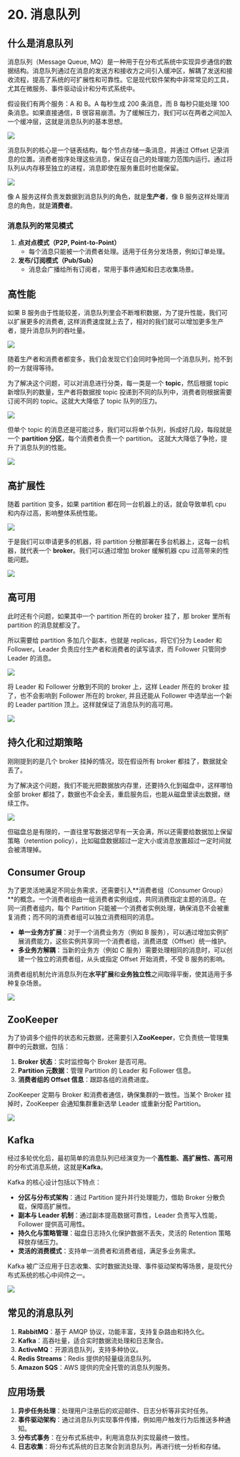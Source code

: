 # 20. 消息队列

## 什么是消息队列

消息队列（Message Queue, MQ）是一种用于在分布式系统中实现异步通信的数据结构。消息队列通过在消息的发送方和接收方之间引入缓冲区，解耦了发送和接收流程，提高了系统的可扩展性和可靠性。它是现代软件架构中非常常见的工具，尤其在微服务、事件驱动设计和分布式系统中。

假设我们有两个服务：A 和 B。A 每秒生成 200 条消息，而 B 每秒只能处理 100 条消息。如果直接通信，B 很容易崩溃。为了缓解压力，我们可以在两者之间加入一个缓冲层，这就是消息队列的基本思想。

![](../image/system-15.png)

消息队列的核心是一个链表结构，每个节点存储一条消息，并通过 Offset 记录消息的位置。消费者按序处理这些消息，保证在自己的处理能力范围内运行。通过将队列从内存移至独立的进程，消息即使在服务重启时也能保留。

![](../image/system-16.png)

像 A 服务这样负责发数据到消息队列的角色，就是**生产者**，像 B 服务这样处理消息的角色，就是**消费者**。

### 消息队列的常见模式

1. **点对点模式（P2P, Point-to-Point）**
   - 每个消息只能被一个消费者处理。适用于任务分发场景，例如订单处理。
2. **发布/订阅模式（Pub/Sub）**
   - 消息会广播给所有订阅者，常用于事件通知和日志收集场景。

## 高性能

如果 B 服务由于性能较差，消息队列里会不断堆积数据，为了提升性能，我们可以扩展更多的消费者, 这样消费速度就上去了，相对的我们就可以增加更多生产者，提升消息队列的吞吐量。

![](../image/system-17.png)

随着生产者和消费者都变多，我们会发现它们会同时争抢同一个消息队列，抢不到的一方就得等待。

为了解决这个问题，可以对消息进行分类，每一类是一个 **topic**，然后根据 topic 新增队列的数量，生产者将数据按 topic 投递到不同的队列中，消费者则根据需要订阅不同的 topic。这就大大降低了 topic 队列的压力。

![](../image/system-18.png)

但单个 topic 的消息还是可能过多，我们可以将单个队列，拆成好几段，每段就是一个 **partition 分区**，每个消费者负责一个 partition。
这就大大降低了争抢，提升了消息队列的性能。

![](../image/system-19.png)

## 高扩展性

随着 partition 变多，如果 partition 都在同一台机器上的话，就会导致单机 cpu 和内存过高，影响整体系统性能。

![](../image/system-20.png)

于是我们可以申请更多的机器，将 partition 分散部署在多台机器上，这每一台机器，就代表一个 **broker**。我们可以通过增加 broker 缓解机器 cpu 过高带来的性能问题。

![](../image/system-21.png)

## 高可用

此时还有个问题，如果其中一个 partition 所在的 broker 挂了，那 broker 里所有 partition 的消息就都没了。

所以需要给 partition 多加几个副本，也就是 replicas，将它们分为 Leader 和 Follower。Leader 负责应付生产者和消费者的读写请求，而 Follower 只管同步 Leader 的消息。

![](../image/system-22.png)

将 Leader 和 Follower 分散到不同的 broker 上，这样 Leader 所在的 broker 挂了，也不会影响到 Follower 所在的 broker, 并且还能从 Follower 中选举出一个新的 Leader partition 顶上。这样就保证了消息队列的高可用。

![](../image/system-23.png)

## 持久化和过期策略

刚刚提到的是几个 broker 挂掉的情况，现在假设所有 broker 都挂了，数据就全丢了。

为了解决这个问题，我们不能光把数据放内存里，还要持久化到磁盘中，这样哪怕全部 broker 都挂了，数据也不会全丢，重启服务后，也能从磁盘里读出数据，继续工作。

![](../image/system-24.png)

但磁盘总是有限的，一直往里写数据迟早有一天会满，所以还需要给数据加上保留策略（retention policy），比如磁盘数据超过一定大小或消息放置超过一定时间就会被清理掉。

## Consumer Group

为了更灵活地满足不同业务需求，还需要引入**消费者组（Consumer Group）**的概念。一个消费者组由一组消费者实例组成，共同消费指定主题的消息。在同一消费者组内，每个 Partition 只能被一个消费者实例处理，确保消息不会被重复消费；而不同的消费者组可以独立消费相同的消息。

- **单一业务方扩展**：对于一个消费业务方（例如 B 服务），可以通过增加实例扩展消费能力，这些实例共享同一个消费者组，消费进度（Offset）统一维护。
- **多业务方解耦**：当新的业务方（例如 C 服务）需要处理相同的消息时，可以创建一个独立的消费者组，从头或指定 Offset 开始消费，不受 B 服务的影响。

消费者组机制允许消息队列在**水平扩展**和**业务独立性**之间取得平衡，使其适用于多种复杂场景。

![](../image/system-26.png)

## ZooKeeper

为了协调多个组件的状态和元数据，还需要引入**ZooKeeper**，它负责统一管理集群中的元数据，包括：

1. **Broker 状态**：实时监控每个 Broker 是否可用。
2. **Partition 元数据**：管理 Partition 的 Leader 和 Follower 信息。
3. **消费者组的 Offset 信息**：跟踪各组的消费进度。

ZooKeeper 定期与 Broker 和消费者通信，确保集群的一致性。当某个 Broker 挂掉时，ZooKeeper 会通知集群重新选举 Leader 或重新分配 Partition。

![](../image/system-25.png)

## Kafka

经过多轮优化后，最初简单的消息队列已经演变为一个**高性能、高扩展性、高可用**的分布式消息系统，这就是**Kafka**。

Kafka 的核心设计包括以下特点：

- **分区与分布式架构**：通过 Partition 提升并行处理能力，借助 Broker 分散负载，保障高扩展性。
- **副本与 Leader 机制**：通过副本提高数据可靠性，Leader 负责写入性能，Follower 提供高可用性。
- **持久化与策略管理**：磁盘日志持久化保护数据不丢失，灵活的 Retention 策略释放存储压力。
- **灵活的消费模式**：支持单一消费者和消费者组，满足多业务需求。

Kafka 被广泛应用于日志收集、实时数据流处理、事件驱动架构等场景，是现代分布式系统的核心中间件之一。

![](../image/system-27.png)

## 常见的消息队列

1. **RabbitMQ**：基于 AMQP 协议，功能丰富，支持复杂路由和持久化。
2. **Kafka**：高吞吐量，适合实时数据流处理和日志聚合。
3. **ActiveMQ**：开源消息队列，支持多种协议。
4. **Redis Streams**：Redis 提供的轻量级消息队列。
5. **Amazon SQS**：AWS 提供的完全托管的消息队列服务。

## 应用场景

1. **异步任务处理**：处理用户注册后的欢迎邮件、日志分析等非实时任务。
2. **事件驱动架构**：通过消息队列实现事件传播，例如用户触发行为后推送多种通知。
3. **分布式事务**：在分布式系统中，利用消息队列实现最终一致性。
4. **日志收集**：将分布式系统的日志聚合到消息队列，再进行统一分析和存储。
